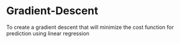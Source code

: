 # Gradient-Descent
To create a gradient descent that will minimize the cost function for prediction using linear regression
